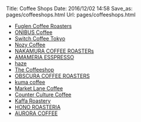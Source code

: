Title: Coffee Shops
Date: 2016/12/02 14:58
Save_as: pages/coffeeshops.html
Url: pages/coffeeshops.html


- [Fuglen Coffee Roasters](http://fuglencoffee.com/)
- [ONIBUS Coffee](http://onibuscoffee.com/)
- [Switch Coffee Tokyo](http://www.switchcoffeetokyo.com/)
- [Nozy Coffee](http://www.nozycoffee-webshop.jp/)
- [NAKAMURA COFFEE ROASTERs](http://ncrs.theshop.jp/)
- [AMAMERIA ESSPRESSO](http://amameria.cart.fc2.com/)
- [haze](https://www.facebook.com/haze.coffee/)
- [The Coffeeshop](http://www.thecoffeeshop.jp/)
- [OBSCURA COFFEE ROASTERS](http://obscura-coffee.com/)
- [kuma coffee](http://www.kumacoffee.com/)
- [Market Lane Coffee](http://marketlane.com.au/)
- [Counter Culture Coffee](https://counterculturecoffee.com/)
- [Kaffa Roastery](https://www.kaffaroastery.fi/)
- [HONO ROASTERIA](http://www.honojapan.com/)
- [AURORA COFFEE](http://www.auroracoffee.jp/)
